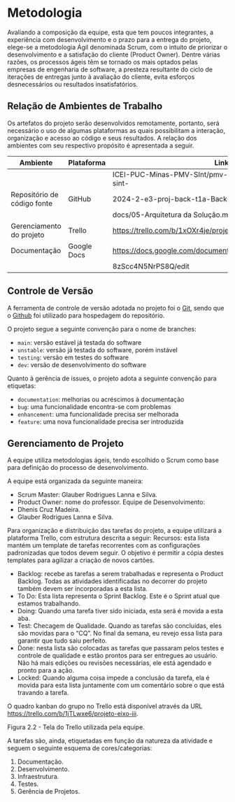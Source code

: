 
# Metodologia

Avaliando a composição da equipe, esta que tem poucos integrantes, a experiência com desenvolvimento e o prazo para a entrega do projeto, elege-se a metodologia Ágil denominada Scrum, com o intuito de priorizar o desenvolvimento e a satisfação do cliente (Product Owner).
Dentre várias razões, os processos ágeis têm se tornado os mais optados pelas empresas de engenharia de software, a presteza resultante do ciclo de iterações de entregas junto à avaliação do cliente, evita esforços desnecessários ou resultados insatisfatórios.

## Relação de Ambientes de Trabalho

Os artefatos do projeto serão desenvolvidos remotamente, portanto, será necessário o uso de algumas plataformas as quais possibilitam a interação, organização e acesso ao código e seus resultados. A relação dos ambientes com seu respectivo propósito é apresentada a seguir.

|        **Ambiente**       |**Plataforma**|               **Link de Acesso**                                  |
|---------------------------|--------------|-------------------------------------------------------------------|
|                           |              |ICEI-PUC-Minas-PMV-SInt/pmv-sint-2024-2-e3-proj-back-t1-pmv-sint-  |
|Repositório de código fonte|    GitHub    |2024-2-e3-proj-back-t1a-BackEnd-ApplicationProjectTemplate:main.   |
|                           |              |docs/05-Arquitetura da Solução.md                                  |
| Gerenciamento do projeto  |    Trello    |https://trello.com/b/1xOXr4je/projeto-eixo-iii                     |
|       Documentação        | Google  Docs |https://docs.google.com/document/d/1FXkOM_oYzEki4nnQRZxgFGULBmyGf  |
|                           |              |8zScc4N5NrPS8Q/edit                                                |

## Controle de Versão

A ferramenta de controle de versão adotada no projeto foi o
[Git](https://git-scm.com/), sendo que o [Github](https://github.com)
foi utilizado para hospedagem do repositório.

O projeto segue a seguinte convenção para o nome de branches:

- `main`: versão estável já testada do software
- `unstable`: versão já testada do software, porém instável
- `testing`: versão em testes do software
- `dev`: versão de desenvolvimento do software

Quanto à gerência de issues, o projeto adota a seguinte convenção para
etiquetas:

- `documentation`: melhorias ou acréscimos à documentação
- `bug`: uma funcionalidade encontra-se com problemas
- `enhancement`: uma funcionalidade precisa ser melhorada
- `feature`: uma nova funcionalidade precisa ser introduzida

## Gerenciamento de Projeto

A equipe utiliza metodologias ágeis, tendo escolhido o Scrum como base para
definição do processo de desenvolvimento.

A equipe está organizada da seguinte maneira:
  * Scrum Master: Glauber Rodrigues Lanna e Silva.
  * Product Owner: nome do professor.
Equipe de Desenvolvimento:
  * Dhenis Cruz Madeira.
  * Glauber Rodrigues Lanna e Silva.

Para organização e distribuição das tarefas do projeto, a equipe utilizará a plataforma Trello, com estrutura descrita a seguir:
Recursos: esta lista mantém um template de tarefas recorrentes com as configurações padronizadas que todos devem seguir. O objetivo é permitir a cópia destes templates para agilizar a criação de novos cartões.
* Backlog: recebe as tarefas a serem trabalhadas e representa o Product Backlog. Todas as atividades identificadas no decorrer do projeto também devem ser incorporadas a esta lista.
* To Do: Esta lista representa o Sprint Backlog. Este é o Sprint atual que estamos trabalhando.
* Doing: Quando uma tarefa tiver sido iniciada, esta será é movida a esta aba.
* Test: Checagem de Qualidade. Quando as tarefas são concluídas, eles são movidas para o “CQ”. No final da semana, eu revejo essa lista para garantir que tudo saiu perfeito.
* Done: nesta lista são colocadas as tarefas que passaram pelos testes e controle de qualidade e estão prontos para ser entregues ao usuário. Não há mais edições ou revisões necessárias, ele está agendado e pronto para a ação.
* Locked: Quando alguma coisa impede a conclusão da tarefa, ela é movida para esta lista juntamente com um comentário sobre o que está travando a tarefa.

O quadro kanban do grupo no Trello está disponível através da URL https://trello.com/b/1jTLwxe6/projeto-eixo-iii.

Figura 2.2 - Tela do Trello utilizada pela equipe.

A tarefas são, ainda, etiquetadas em função da natureza da atividade e seguem o seguinte esquema de cores/categorias:
1. Documentação.
2. Desenvolvimento.
3. Infraestrutura.
4. Testes.
5. Gerência de Projetos.
